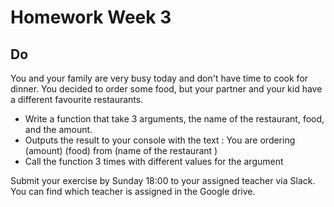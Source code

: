# Homework Week 3

## Do
You and your family are very busy today and don't have time to
cook for dinner. You decided to order some food, but your
partner and your kid have a different favourite restaurants.

- Write a function that take 3 arguments, the name of the
restaurant, food, and the amount.
- Outputs the result to your console with the text : You are
ordering (amount) (food) from (name of the restaurant )
- Call the function 3 times with different values for the
argument

Submit your exercise by Sunday 18:00 to your assigned teacher via Slack. You can find which teacher is assigned in the Google drive.